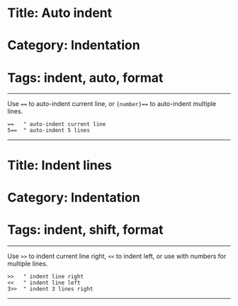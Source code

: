# Title: Auto indent
# Category: Indentation
# Tags: indent, auto, format
---
Use `==` to auto-indent current line, or `{number}==` to auto-indent multiple lines.

```vim
==   " auto-indent current line
5==  " auto-indent 5 lines
```
***
# Title: Indent lines
# Category: Indentation
# Tags: indent, shift, format
---
Use `>>` to indent current line right, `<<` to indent left, or use with numbers for multiple lines.

```vim
>>   " indent line right
<<   " indent line left
3>>  " indent 3 lines right
```
***